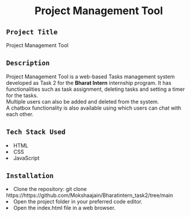 <h1 align="center">
  <a href="# Project Management Tool"></a>
  Project Management Tool
</h1>

## `Project Title`
Project Management Tool

## `Description`
Project Management Tool is a web-based Tasks management system developed as Task 2 for the **Bharat Intern** internship program. It has functionalities such as task assignment, deleting tasks and setting a timer for the tasks.
<br>
Multiple users can also be added and deleted from the system.
<br>
A chatbox functionality is also available using which users can chat with each other.

## `Tech Stack Used`
<li>HTML</li>
<li>CSS</li>
<li>JavaScript</li>

## `Installation`
<li>Clone the repository: git clone https://https://github.com/Mokshaajain/Bharatintern_task2/tree/main </li>
<li>Open the project folder in your preferred code editor.</li>
<li>Open the index.html file in a web browser.</li>
